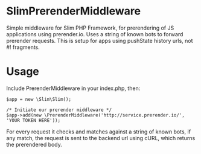 SlimPrerenderMiddleware
=======================

Simple middleware for Slim PHP Framework, for prerendering of JS applications
 using prerender.io. Uses a string of known bots to forward prerender requests.
This is setup for apps using pushState history urls, not #! fragments.

Usage
=======

Include PrerenderMiddleware in your index.php, then:

    $app = new \Slim\Slim();

    /* Initiate our prerender middleware */
    $app->add(new \PrerenderMiddleware('http://service.prerender.io/', 'YOUR TOKEN HERE'));

For every request it checks and matches against a string of known bots,
if any match, the request is sent to the backend url using cURL, which returns
the prerendered body. 
